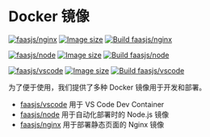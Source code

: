 # Docker 镜像

[![faasjs/nginx](https://img.shields.io/badge/Docker-faasjs%2Fnginx-blue)](https://hub.docker.com/repository/docker/faasjs/nginx)
[![Image size](https://img.shields.io/docker/image-size/faasjs/nginx/latest)](https://hub.docker.com/repository/docker/faasjs/nginx)
[![Build faasjs/nginx](https://github.com/faasjs/faasjs/actions/workflows/build-nginx-image.yml/badge.svg)](https://github.com/faasjs/faasjs/actions/workflows/build-nginx-image.yml)

[![faasjs/node](https://img.shields.io/badge/Docker-faasjs%2Fnode-blue)](https://hub.docker.com/repository/docker/faasjs/node)
[![Image size](https://img.shields.io/docker/image-size/faasjs/node/latest)](https://hub.docker.com/repository/docker/faasjs/node)
[![Build faasjs/node](https://github.com/faasjs/faasjs/actions/workflows/build-node-image.yml/badge.svg)](https://github.com/faasjs/faasjs/actions/workflows/build-node-image.yml)

[![faasjs/vscode](https://img.shields.io/badge/Docker-faasjs%2Fvscode-blue)](https://hub.docker.com/repository/docker/faasjs/vscode)
[![Image size](https://img.shields.io/docker/image-size/faasjs/vscode/latest)](https://hub.docker.com/repository/docker/faasjs/vscode)
[![Build faasjs/vscode](https://github.com/faasjs/faasjs/actions/workflows/build-vscode-image.yml/badge.svg)](https://github.com/faasjs/faasjs/actions/workflows/build-vscode-image.yml)

为了便于使用，我们提供了多种 Docker 镜像用于开发和部署。

- [faasjs/vscode](https://github.com/faasjs/faasjs/tree/main/images/vscode) 用于 VS Code Dev Container
- [faasjs/node](https://github.com/faasjs/faasjs/tree/main/images/node) 用于自动化部署时的 Node.js 镜像
- [faasjs/nginx](https://github.com/faasjs/faasjs/tree/main/images/nginx) 用于部署静态页面的 Nginx 镜像
